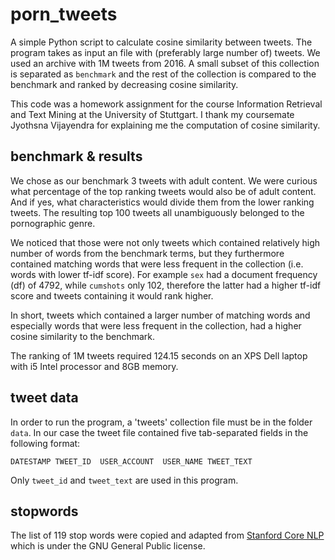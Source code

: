 
# porn_tweets

A simple Python script to calculate cosine similarity between tweets. The program takes as input an file with (preferably large number of) tweets.
We used an archive with 1M tweets from 2016. A small subset of this collection is separated as `benchmark` and the rest of the collection is compared to the benchmark and ranked by decreasing cosine similarity.

This code was a homework assignment for the course Information Retrieval and Text Mining at the University of Stuttgart. I thank my coursemate Jyothsna Vijayendra for explaining me the computation of cosine similarity.

## benchmark & results

We chose as our benchmark 3 tweets with adult content. We were curious what percentage of the top ranking tweets would also be of adult content. And if yes, what characteristics would divide them from the lower ranking tweets. The resulting top 100 tweets all unambiguously belonged to the pornographic genre.

We noticed that those were not only tweets which contained relatively high number of words from the benchmark terms, but they furthermore contained matching words that were less frequent in the collection (i.e. words with lower tf-idf score). For example `sex` had a document frequency (df) of 4792, while `cumshots` only 102, therefore the latter had a higher tf-idf score and tweets containing it would rank higher.

In short, tweets which contained a larger number of matching words and especially words that were less frequent in the collection, had a higher cosine similarity to the benchmark.

The ranking of 1M tweets required 124.15 seconds on an XPS Dell laptop with i5 Intel processor and 8GB memory.

## tweet data

In order to run the program, a 'tweets' collection file must be in the folder `data`. In our case the tweet file contained five tab-separated fields in the following format:

```
DATESTAMP TWEET_ID  USER_ACCOUNT  USER_NAME TWEET_TEXT
```

Only `tweet_id` and `tweet_text` are used in this program.

## stopwords
The list of 119 stop words were copied and adapted from [Stanford Core NLP](https://github.com/stanfordnlp/CoreNLP/blob/master/data/edu/stanford/nlp/patterns/surface/stopwords.txt)
which is under the GNU General Public license.
